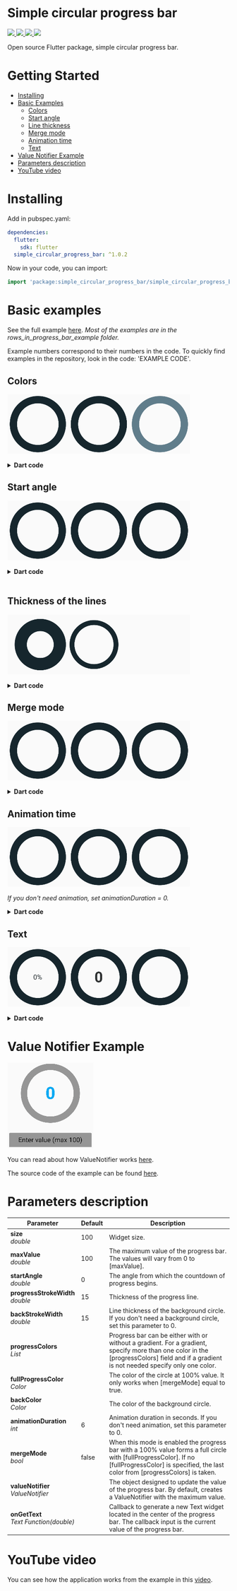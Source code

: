 # Simple circular progress bar

<p>
  <a href="https://opensource.org/licenses/MIT">
    <img src="https://img.shields.io/github/license/Nulllix/simple_circular_progress_bar?logo=github" />
  </a>
  <a href="https://pub.dev/packages/simple_circular_progress_bar/changelog">
    <img src="https://img.shields.io/badge/version-1.0.2-blueviolet" />
  </a>
  <a href="https://docs.flutter.dev/development/tools/sdk/releases">
    <img src="https://img.shields.io/badge/flutter-3.0.1-blue" />
  </a>
  <a href="https://dart.dev/guides/whats-new">
    <img src="https://img.shields.io/badge/dart-2.17.1-blue" />
  </a>
</p>

Open source Flutter package, simple circular progress bar.

# Getting Started
- [Installing](#Installing)
- [Basic Examples](#basic-examples)
    - [Colors](#colors)
    - [Start angle](#start-angle)
    - [Line thickness](#thickness-of-the-lines)
    - [Merge mode](#merge-mode)
    - [Animation time](#animation-time)
    - [Text](#text)
- [Value Notifier Example](#value-notifier-example)
- [Parameters description](#parameters-description)
- [YouTube video](#youtube-video)

# Installing
Add in pubspec.yaml:
```yaml
dependencies:
  flutter:
    sdk: flutter
  simple_circular_progress_bar: ^1.0.2
```

Now in your code, you can import:
```dart
import 'package:simple_circular_progress_bar/simple_circular_progress_bar.dart';
```

# Basic examples
See the full example [here](https://github.com/Nulllix/simple_circular_progress_bar/tree/master/example/lib).
*Most of the examples are in the rows_in_progress_bar_example folder.*

Example numbers correspond to their numbers in the code.
To quickly find examples in the repository, look in the code: 'EXAMPLE CODE'.

## Colors
![Example 01, 02, 03](doc_images/example_01_02_03.gif)

<details>
    <summary><strong>Dart code</strong></summary>

```dart
// Example 1
SimpleCircularProgressBar(
    progressColors: const [Colors.cyan],
)

// Example 2
SimpleCircularProgressBar(
    progressColors: const [Colors.cyan, Colors.purple],
),

// Example 3
SimpleCircularProgressBar(
    progressColors: const [
        Colors.cyan,
        Colors.green,
        Colors.amberAccent,
        Colors.redAccent,
        Colors.purpleAccent
    ],
    backColor: Colors.blueGrey,
),
```
</details>

## Start angle
![Example 04, 05, 06](doc_images/example_04_05_06.gif)

<details>
    <summary><strong>Dart code</strong></summary>

```dart
// Example 4
SimpleCircularProgressBar(
    startAngle: 45,
),

// Example 5
SimpleCircularProgressBar(
    startAngle: 90,
),

// Example 6
SimpleCircularProgressBar(
    startAngle: -180,
),
```
</details>
&nbsp;

## Thickness of the lines
![Example 07, 08, 09](doc_images/example_07_08_09.gif)

<details>
    <summary><strong>Dart code</strong></summary>

```dart
// Example 7
SimpleCircularProgressBar(
    size: 80,
    progressStrokeWidth: 25,
    backStrokeWidth: 25,
),

// Example 8
SimpleCircularProgressBar(
    progressStrokeWidth: 20,
    backStrokeWidth: 10,
),

// Example 9
SimpleCircularProgressBar(
    backStrokeWidth: 0,
),
```
</details>

## Merge mode
![Example 10, 11, 12](doc_images/example_10_11_12.gif)

<details>
    <summary><strong>Dart code</strong></summary>

```dart
// Example 10
SimpleCircularProgressBar(
    progressColors: const [Colors.cyan],
    mergeMode: true,
),

// Example 11
SimpleCircularProgressBar(
    progressColors: const [Colors.cyan],
    fullProgressColor: Colors.deepOrangeAccent,
    mergeMode: true,
),

// Example 12
SimpleCircularProgressBar(
    progressColors: const [Colors.cyan, Colors.purpleAccent],
    mergeMode: true,
),
```
</details>

## Animation time
![Example 13, 14, 15](doc_images/example_13_14_15.gif)

*If you don't need animation, set animationDuration = 0.*

<details>
    <summary><strong>Dart code</strong></summary>

```dart
// Example 13
SimpleCircularProgressBar(
    mergeMode: true,
    animationDuration: 1,
),

// Example 14
SimpleCircularProgressBar(
    mergeMode: true,
    animationDuration: 3,
),

// Example 15
SimpleCircularProgressBar(
    mergeMode: true,
    animationDuration: 6,
),
```
</details>

## Text
![Example 16, 17, 18](doc_images/example_16_17_18.gif)

<details>
    <summary><strong>Dart code</strong></summary>

```dart
// Example 16
SimpleCircularProgressBar(
    mergeMode: true,
    onGetText: (double value) {
        return Text('${value.toInt()}%');
    },
),

// Example 17
SimpleCircularProgressBar(
    valueNotifier: valueNotifier,
    mergeMode: true,
    onGetText: (double value) {
        return Text(
            '${value.toInt()}',
            style: const TextStyle(
                fontSize: 30,
                fontWeight: FontWeight.bold,
                color: Colors.white,
            ),
        );
    },
),

// Example 18
SimpleCircularProgressBar(
    valueNotifier: valueNotifier,
    mergeMode: true,
    onGetText: (double value) {
        TextStyle centerTextStyle = TextStyle(
            fontSize: 30,
            fontWeight: FontWeight.bold,
            color: Colors.greenAccent.withOpacity(value * 0.01),
        );
        
        return Text(
            '${value.toInt()}',
            style: centerTextStyle,
        );
    },
),
```
</details>

# Value Notifier Example
![Example value notifier](doc_images/example_value_notifier.gif)

You can read about how ValueNotifier works [here](https://medium.com/@avnishnishad/flutter-communication-between-widgets-using-valuenotifier-and-valuelistenablebuilder-b51ef627a58b).

The source code of the example can be found [here](https://github.com/Nulllix/simple_circular_progress_bar/blob/master/example/lib/value_notifier_example.dart).

# Parameters description

| Parameter                                       | Default | Description                                                                                                                                                                                       |
|-------------------------------------------------|---------|---------------------------------------------------------------------------------------------------------------------------------------------------------------------------------------------------|
| **size** <br>*double*                           | 100     | Widget size.                                                                                                                                                                                      |
| **maxValue**<br>*double*                        | 100     | The maximum value of the progress bar. The values will vary from 0 to [maxValue].                                                                                                                 |
| **startAngle**<br>*double*                      | 0       | The angle from which the countdown of progress begins.                                                                                                                                            |
| **progressStrokeWidth**<br>*double*             | 15      | Thickness of the progress line.                                                                                                                                                                   |
| **backStrokeWidth**<br>*double*                 | 15      | Line thickness of the background circle. If you don't need a background circle, set this parameter to 0.                                                                                          |
| **progressColors**<br>*List<Color>*             |         | Progress bar can be either with or without a gradient. For a gradient, specify more than one color in the [progressColors] field and if a gradient is not needed specify only one color.          |
| **fullProgressColor**<br>*Color*                |         | The color of the circle at 100% value. It only works when [mergeMode] equal to true.                                                                                                              |
| **backColor**<br>*Color*                        |         | The color of the background circle.                                                                                                                                                               |
| **animationDuration**<br>*int*                  | 6       | Animation duration in seconds. If you don't need animation, set this parameter to 0.                                                                                                              |
| **mergeMode**<br>*bool*                         | false   | When this mode is enabled the progress bar with a 100% value forms a full circle with [fullProgressColor]. If no [fullProgressColor] is specified, the last color from [progressColors] is taken. |
| **valueNotifier**<br>*ValueNotifier<double>*    |         | The object designed to update the value of the progress bar. By default, creates a ValueNotifier with the maximum value.                                                                          |
| **onGetText**<br>*Text Function(double)*        |         | Callback to generate a new Text widget located in the center of the progress bar. The callback input is the current value of the progress bar.                                                    |

# YouTube video
You can see how the application works from the example in this [video](https://youtube.com/shorts/kKYyNAk2FMM).